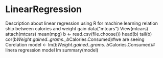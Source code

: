 # LinearRegression
Description about linear regression using R for machine learning relation ship between calories and weight gain
data("mtcars")
View(mtcars)
attach(mtcars)
mean(mpg)
b <- read.csv(file.choose())
head(b)
tail(b)
cor(b$Weight.gained..grams.,b$Calories.Consumed)#we are seeing Corelation 
model <- lm(b$Weight.gained..grams.~b$Calories.Consumed)# linera regression model lm
summary(model)
